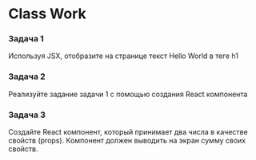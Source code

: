 # Class Work 

### Задача 1 
Используя JSX, отобразите на странице текст Hello World в теге h1

### Задача 2  
Реализуйте задание задачи 1 с помощью создания React компонента 

### Задача 3 
Создайте React компонент,  который принимает два числа в качестве свойств (props). Компонент должен выводить на экран сумму своих свойств. 

